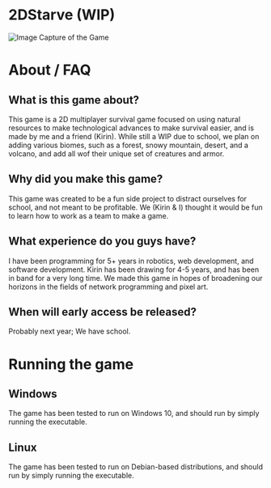 # 2DStarve (WIP)
![Image Capture of the Game](2DStarve.gif)

# About / FAQ
## What is this game about?
This game is a 2D multiplayer survival game focused on using natural resources to make technological advances to make survival easier, and is made by me and a friend (Kirin). While still a WIP due to school, we plan on adding various biomes, such as a forest, snowy mountain, desert, and a volcano, and add all wof their unique set of creatures and armor.
## Why did you make this game?
This game was created to be a fun side project to distract ourselves for school, and not meant to be profitable. We (Kirin & I) thought it would be fun to learn how to work as a team to make a game.
## What experience do you guys have?
I have been programming for 5+ years in robotics, web development, and software development. Kirin has been drawing for 4-5 years, and has been in band for a very long time. We made this game in hopes of broadening our horizons in the fields of network programming and pixel art.
## When will early access be released?
Probably next year; We have school. 

# Running the game
## Windows
The game has been tested to run on Windows 10, and should run by simply running the executable.

## Linux
The game has been tested to run on Debian-based distributions, and should run by simply running the executable.
